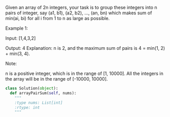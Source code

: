 
Given an array of 2n integers, your task is to group these integers into n pairs of integer, say (a1, b1), (a2, b2), ..., (an, bn) which makes sum of min(ai, bi) for all i from 1 to n as large as possible.


Example 1:

Input: [1,4,3,2]

Output: 4
Explanation: n is 2, and the maximum sum of pairs is 4 = min(1, 2) + min(3, 4).



Note:

n is a positive integer, which is in the range of [1, 10000].
All the integers in the array will be in the range of [-10000, 10000].




```python
class Solution(object):
  def arrayPairSum(self, nums):
    """
    :type nums: List[int]
    :rtype: int
    """
```
